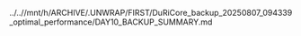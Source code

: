 ../..//mnt/h/ARCHIVE/.UNWRAP/FIRST/DuRiCore_backup_20250807_094339_optimal_performance/DAY10_BACKUP_SUMMARY.md